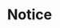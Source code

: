 ---
title: "Notice"
draft: false
# page title background image
bg_image: "images/backgrounds/page-title.jpg"
# meta description
description : "Notice"
---